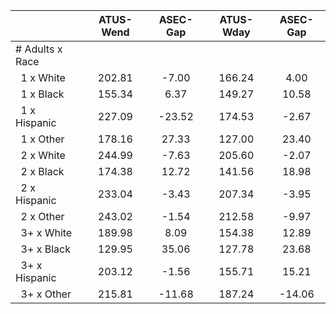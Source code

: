 
|                      |    ATUS-Wend |     ASEC-Gap |    ATUS-Wday |     ASEC-Gap |
| -------------------- | :----------: | :----------: | :----------: | :----------: |
| # Adults x Race      |              |              |              |              |
| &nbsp;&nbsp;1 x White |       202.81 |        -7.00 |       166.24 |         4.00 |
| &nbsp;&nbsp;1 x Black |       155.34 |         6.37 |       149.27 |        10.58 |
| &nbsp;&nbsp;1 x Hispanic |       227.09 |       -23.52 |       174.53 |        -2.67 |
| &nbsp;&nbsp;1 x Other |       178.16 |        27.33 |       127.00 |        23.40 |
| &nbsp;&nbsp;2 x White |       244.99 |        -7.63 |       205.60 |        -2.07 |
| &nbsp;&nbsp;2 x Black |       174.38 |        12.72 |       141.56 |        18.98 |
| &nbsp;&nbsp;2 x Hispanic |       233.04 |        -3.43 |       207.34 |        -3.95 |
| &nbsp;&nbsp;2 x Other |       243.02 |        -1.54 |       212.58 |        -9.97 |
| &nbsp;&nbsp;3+ x White |       189.98 |         8.09 |       154.38 |        12.89 |
| &nbsp;&nbsp;3+ x Black |       129.95 |        35.06 |       127.78 |        23.68 |
| &nbsp;&nbsp;3+ x Hispanic |       203.12 |        -1.56 |       155.71 |        15.21 |
| &nbsp;&nbsp;3+ x Other |       215.81 |       -11.68 |       187.24 |       -14.06 |

